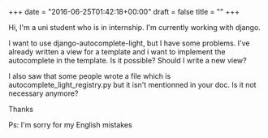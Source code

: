 +++
date = "2016-06-25T01:42:18+00:00"
draft = false
title = ""
+++
<p>Hi, I'm a uni student who is in internship. I'm currently working with django.</p>
<p>I want to use django-autocomplete-light, but I have some problems. I've already written a view for a template and i want to implement the autocomplete in the template. Is it possible? Should I write a new view?</p>
<p>I also saw that some people wrote a file which is autocomplete_light_registry.py but it isn't mentionned in your doc. Is it not necessary anymore?</p>
<p>Thanks</p>
<p></p>
<p>Ps: I'm sorry for my English mistakes</p>